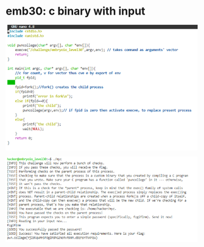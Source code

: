 # emb30: c binary with input

![](<../.gitbook/assets/image (183).png>)

![](<../.gitbook/assets/image (100).png>)
